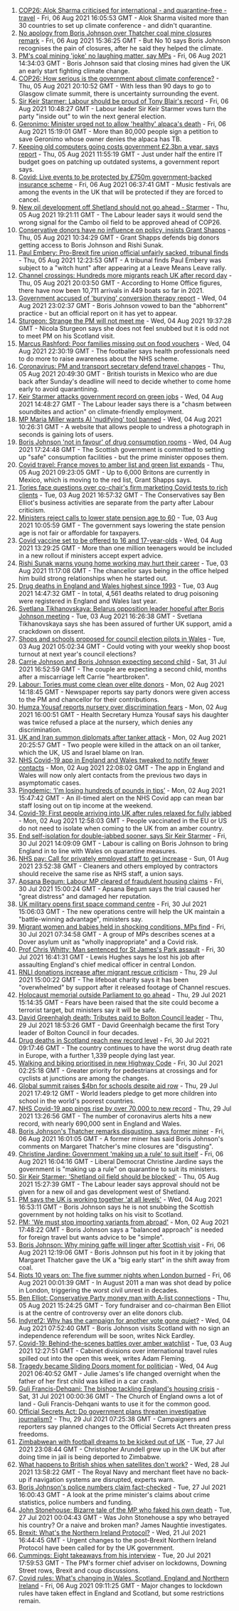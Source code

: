 1. [COP26: Alok Sharma criticised for international - and quarantine-free - travel](https://www.bbc.co.uk/news/uk-politics-58112621) - Fri, 06 Aug 2021 16:05:53 GMT - Alok Sharma visited more than 30 countries to set up climate conference - and didn't quarantine.
2. [No apology from Boris Johnson over Thatcher coal mine closures remark](https://www.bbc.co.uk/news/uk-politics-58117044) - Fri, 06 Aug 2021 15:36:25 GMT - But No 10 says Boris Johnson recognises the pain of closures, after he said they helped the climate.
3. [PM's coal mining 'joke' no laughing matter, say MPs](https://www.bbc.co.uk/news/uk-england-58116722) - Fri, 06 Aug 2021 14:34:03 GMT - Boris Johnson said that closing mines had given the UK an early start fighting climate change.
4. [COP26: How serious is the government about climate conference?](https://www.bbc.co.uk/news/uk-politics-58107010) - Thu, 05 Aug 2021 20:10:52 GMT - With less than 90 days to go to Glasgow climate summit, there is uncertainty surrounding the event.
5. [Sir Keir Starmer: Labour should be proud of Tony Blair's record](https://www.bbc.co.uk/news/uk-politics-58113968) - Fri, 06 Aug 2021 10:48:27 GMT - Labour leader Sir Keir Starmer vows turn the party "inside out" to win the next general election.
6. [Geronimo: Minister urged not to allow 'healthy' alpaca's death](https://www.bbc.co.uk/news/uk-england-gloucestershire-58114686) - Fri, 06 Aug 2021 15:19:01 GMT - More than 80,000 people sign a petition to save Geronimo whose owner denies the alpaca has TB.
7. [Keeping old computers going costs government £2.3bn a year, says report](https://www.bbc.co.uk/news/uk-politics-58085316) - Thu, 05 Aug 2021 11:55:19 GMT - Just under half the entire IT budget goes on patching up outdated systems, a government report says.
8. [Covid: Live events to be protected by £750m government-backed insurance scheme](https://www.bbc.co.uk/news/entertainment-arts-58103249) - Fri, 06 Aug 2021 06:37:41 GMT - Music festivals are among the events in the UK that will be protected if they are forced to cancel.
9. [New oil development off Shetland should not go ahead - Starmer](https://www.bbc.co.uk/news/uk-scotland-scotland-politics-58103843) - Thu, 05 Aug 2021 19:21:11 GMT - The Labour leader says it would send the wrong signal for the Cambo oil field to be approved ahead of COP26.
10. [Conservative donors have no influence on policy, insists Grant Shapps](https://www.bbc.co.uk/news/uk-politics-58098887) - Thu, 05 Aug 2021 10:34:29 GMT - Grant Shapps defends big donors getting access to Boris Johnson and Rishi Sunak.
11. [Paul Embery: Pro-Brexit fire union official unfairly sacked, tribunal finds](https://www.bbc.co.uk/news/uk-56376172) - Thu, 05 Aug 2021 12:23:53 GMT - A tribunal finds Paul Embery was subject to a "witch hunt" after appearing at a Leave Means Leave rally.
12. [Channel crossings: Hundreds more migrants reach UK after record day](https://www.bbc.co.uk/news/uk-england-kent-58100694) - Thu, 05 Aug 2021 20:03:50 GMT - According to Home Office figures, there have now been 10,711 arrivals in 449 boats so far in 2021.
13. [Government accused of 'burying' conversion therapy report](https://www.bbc.co.uk/news/uk-politics-58078582) - Wed, 04 Aug 2021 23:02:37 GMT - Boris Johnson vowed to ban the "abhorrent" practice - but an official report on it has yet to appear.
14. [Sturgeon: Strange the PM will not meet me](https://www.bbc.co.uk/news/uk-politics-58079390) - Wed, 04 Aug 2021 19:37:28 GMT - Nicola Sturgeon says she does not feel snubbed but it is odd not to meet PM on his Scotland visit.
15. [Marcus Rashford: Poor families missing out on food vouchers](https://www.bbc.co.uk/news/uk-politics-58091705) - Wed, 04 Aug 2021 22:30:19 GMT - The footballer says health professionals need to do more to raise awareness about the NHS scheme.
16. [Coronavirus: PM and transport secretary defend travel changes](https://www.bbc.co.uk/news/uk-58100523) - Thu, 05 Aug 2021 20:49:30 GMT - British tourists in Mexico who are due back after Sunday's deadline will need to decide whether to come home early to avoid quarantining.
17. [Keir Starmer attacks government record on green jobs](https://www.bbc.co.uk/news/uk-politics-58088236) - Wed, 04 Aug 2021 14:48:27 GMT - The Labour leader says there is a "chasm between soundbites and action" on climate-friendly employment.
18. [MP Maria Miller wants AI 'nudifying' tool banned](https://www.bbc.co.uk/news/technology-57996910) - Wed, 04 Aug 2021 10:26:31 GMT - A website that allows people to undress a photograph in seconds is gaining lots of users.
19. [Boris Johnson 'not in favour' of drug consumption rooms](https://www.bbc.co.uk/news/uk-scotland-scotland-politics-58092735) - Wed, 04 Aug 2021 17:24:48 GMT - The Scottish government is committed to setting up "safe" consumption facilities - but the prime minister opposes them.
20. [Covid travel: France moves to amber list and green list expands](https://www.bbc.co.uk/news/business-58079107) - Thu, 05 Aug 2021 09:23:05 GMT - Up to 6,000 Britons are currently in Mexico, which is moving to the red list, Grant Shapps says.
21. [Tories face questions over co-chair's firm marketing Covid tests to rich clients](https://www.bbc.co.uk/news/uk-politics-58071608) - Tue, 03 Aug 2021 16:57:32 GMT - The Conservatives say Ben Elliot's business activities are separate from the party after Labour criticism.
22. [Ministers reject calls to lower state pension age to 60](https://www.bbc.co.uk/news/uk-politics-58070099) - Tue, 03 Aug 2021 10:05:59 GMT - The government says lowering the state pension age is not fair or affordable for taxpayers.
23. [Covid vaccine set to be offered to 16 and 17-year-olds](https://www.bbc.co.uk/news/uk-58080232) - Wed, 04 Aug 2021 13:29:25 GMT - More than one million teenagers would be included in a new rollout if ministers accept expert advice.
24. [Rishi Sunak warns young home working may hurt their career](https://www.bbc.co.uk/news/business-58068998) - Tue, 03 Aug 2021 11:17:08 GMT - The chancellor says being in the office helped him build strong relationships when he started out.
25. [Drug deaths in England and Wales highest since 1993](https://www.bbc.co.uk/news/uk-58070848) - Tue, 03 Aug 2021 14:47:32 GMT - In total, 4,561 deaths related to drug poisoning were registered in England and Wales last year.
26. [Svetlana Tikhanovskaya: Belarus opposition leader hopeful after Boris Johnson meeting](https://www.bbc.co.uk/news/uk-politics-58073145) - Tue, 03 Aug 2021 16:26:38 GMT - Svetlana Tikhanovskaya says she has been assured of further UK support, amid a crackdown on dissent.
27. [Shops and schools proposed for council election pilots in Wales](https://www.bbc.co.uk/news/uk-wales-politics-58060044) - Tue, 03 Aug 2021 05:02:34 GMT - Could voting with your weekly shop boost turnout at next year's council elections?
28. [Carrie Johnson and Boris Johnson expecting second child](https://www.bbc.co.uk/news/uk-58042146) - Sat, 31 Jul 2021 16:52:59 GMT - The couple are expecting a second child, months after a miscarriage left Carrie "heartbroken".
29. [Labour: Tories must come clean over elite donors](https://www.bbc.co.uk/news/uk-politics-58055642) - Mon, 02 Aug 2021 14:18:45 GMT - Newspaper reports say party donors were given access to the PM and chancellor for their contributions.
30. [Humza Yousaf reports nursery over discrimination fears](https://www.bbc.co.uk/news/uk-scotland-tayside-central-58056234) - Mon, 02 Aug 2021 16:00:51 GMT - Health Secretary Humza Yousaf says his daughter was twice refused a place at the nursery, which denies any discrimination.
31. [UK and Iran summon diplomats after tanker attack](https://www.bbc.co.uk/news/world-middle-east-58059271) - Mon, 02 Aug 2021 20:25:57 GMT - Two people were killed in the attack on an oil tanker, which the UK, US and Israel blame on Iran.
32. [NHS Covid-19 app in England and Wales tweaked to notify fewer contacts](https://www.bbc.co.uk/news/uk-58062180) - Mon, 02 Aug 2021 22:08:02 GMT - The app in England and Wales will now only alert contacts from the previous two days in asymptomatic cases.
33. [Pingdemic: ‘I'm losing hundreds of pounds in tips’](https://www.bbc.co.uk/news/business-57997447) - Mon, 02 Aug 2021 15:47:42 GMT - An ill-timed alert on the NHS Covid app can mean bar staff losing out on tip income at the weekend.
34. [Covid-19: First people arriving into UK after rules relaxed for fully jabbed](https://www.bbc.co.uk/news/uk-58050538) - Mon, 02 Aug 2021 12:58:03 GMT - People vaccinated in the EU or US do not need to isolate when coming to the UK from an amber country.
35. [End self-isolation for double-jabbed sooner, says Sir Keir Starmer](https://www.bbc.co.uk/news/uk-politics-57962409) - Fri, 30 Jul 2021 14:09:09 GMT - Labour is calling on Boris Johnson to bring England in to line with Wales on quarantine measures.
36. [NHS pay: Call for privately employed staff to get increase](https://www.bbc.co.uk/news/uk-58047623) - Sun, 01 Aug 2021 23:52:38 GMT - Cleaners and others employed by contractors should receive the same rise as NHS staff, a union says.
37. [Apsana Begum: Labour MP cleared of fraudulent housing claims](https://www.bbc.co.uk/news/uk-england-london-58024457) - Fri, 30 Jul 2021 15:00:24 GMT - Apsana Begum says the trial caused her "great distress" and damaged her reputation.
38. [UK military opens first space command centre](https://www.bbc.co.uk/news/uk-politics-58029083) - Fri, 30 Jul 2021 15:06:03 GMT - The new operations centre will help the UK maintain a "battle-winning advantage", ministers say.
39. [Migrant women and babies held in shocking conditions, MPs find](https://www.bbc.co.uk/news/uk-58019981) - Fri, 30 Jul 2021 07:34:58 GMT - A group of MPs describes scenes at a Dover asylum unit as "wholly inappropriate" and a Covid risk.
40. [Prof Chris Whitty: Man sentenced for St James's Park assault](https://www.bbc.co.uk/news/uk-england-58031419) - Fri, 30 Jul 2021 16:41:31 GMT - Lewis Hughes says he lost his job after assaulting England's chief medical officer in central London.
41. [RNLI donations increase after migrant rescue criticism](https://www.bbc.co.uk/news/uk-politics-58009646) - Thu, 29 Jul 2021 15:00:22 GMT - The lifeboat charity says it has been "overwhelmed" by support after it released footage of Channel rescues.
42. [Holocaust memorial outside Parliament to go ahead](https://www.bbc.co.uk/news/uk-58012111) - Thu, 29 Jul 2021 15:14:35 GMT - Fears have been raised that the site could become a terrorist target, but ministers say it will be safe.
43. [David Greenhalgh death: Tributes paid to Bolton Council leader](https://www.bbc.co.uk/news/uk-england-manchester-58019551) - Thu, 29 Jul 2021 18:53:26 GMT - David Greenhalgh became the first Tory leader of Bolton Council in four decades.
44. [Drug deaths in Scotland reach new record level](https://www.bbc.co.uk/news/uk-scotland-58024296) - Fri, 30 Jul 2021 09:17:46 GMT - The country continues to have the worst drug death rate in Europe, with a further 1,339 people dying last year.
45. [Walking and biking prioritised in new Highway Code](https://www.bbc.co.uk/news/uk-58021450) - Fri, 30 Jul 2021 02:25:18 GMT - Greater priority for pedestrians at crossings and for cyclists at junctions are among the changes.
46. [Global summit raises $4bn for schools despite aid row](https://www.bbc.co.uk/news/education-58006728) - Thu, 29 Jul 2021 17:49:12 GMT - World leaders pledge to get more children into school in the world's poorest countries.
47. [NHS Covid-19 app pings rise by over 70,000 to new record](https://www.bbc.co.uk/news/technology-57970603) - Thu, 29 Jul 2021 13:26:56 GMT - The number of coronavirus alerts hits a new record, with nearly 690,000 sent in England and Wales.
48. [Boris Johnson's Thatcher remarks disgusting, says former miner](https://www.bbc.co.uk/news/uk-politics-58113970) - Fri, 06 Aug 2021 16:01:05 GMT - A former miner has said Boris Johnson's comments on Margaret Thatcher's mine closures are "disgusting".
49. [Christine Jardine: Government 'making up a rule' to suit itself](https://www.bbc.co.uk/news/uk-politics-58113972) - Fri, 06 Aug 2021 16:04:16 GMT - Liberal Democrat Christine Jardine says the government is "making up a rule" on quarantine to suit its ministers.
50. [Sir Keir Starmer: 'Shetland oil field should be blocked'](https://www.bbc.co.uk/news/uk-scotland-58103993) - Thu, 05 Aug 2021 15:27:39 GMT - The Labour leader says approval should not be given for a new oil and gas development west of Shetland.
51. [PM says the UK is working together 'at all levels'](https://www.bbc.co.uk/news/uk-scotland-58093828) - Wed, 04 Aug 2021 16:53:11 GMT - Boris Johnson says he is not snubbing the Scottish government by not holding talks on his visit to Scotland.
52. [PM: 'We must stop importing variants from abroad'](https://www.bbc.co.uk/news/uk-58063002) - Mon, 02 Aug 2021 17:48:22 GMT - Boris Johnson says a "balanced approach" is needed for foreign travel but wants advice to be "simple".
53. [Boris Johnson: Why mining gaffe will linger after Scottish visit](https://www.bbc.co.uk/news/uk-scotland-58117514) - Fri, 06 Aug 2021 12:19:06 GMT - Boris Johnson put his foot in it by joking that Margaret Thatcher gave the UK a "big early start" in the shift away from coal.
54. [Riots 10 years on: The five summer nights when London burned](https://www.bbc.co.uk/news/uk-england-london-58058031) - Fri, 06 Aug 2021 00:01:39 GMT - In August 2011 a man was shot dead by police in London, triggering the worst civil unrest in decades.
55. [Ben Elliot: Conservative Party money man with A-list connections](https://www.bbc.co.uk/news/uk-politics-58100884) - Thu, 05 Aug 2021 15:24:25 GMT - Tory fundraiser and co-chairman Ben Elliot is at the centre of controversy over an elite donors club.
56. [Indyref2: Why has the campaign for another vote gone quiet?](https://www.bbc.co.uk/news/uk-politics-58079551) - Wed, 04 Aug 2021 07:52:40 GMT - Boris Johnson visits Scotland with no sign an independence referendum will be soon, writes Nick Eardley.
57. [Covid-19: Behind-the-scenes battles over amber watchlist](https://www.bbc.co.uk/news/uk-politics-58072985) - Tue, 03 Aug 2021 12:27:51 GMT - Cabinet divisions over international travel rules spilled out into the open this week, writes Adam Fleming.
58. [Tragedy became Sliding Doors moment for politician](https://www.bbc.co.uk/news/uk-wales-politics-58058218) - Wed, 04 Aug 2021 06:40:52 GMT - Julie James's life changed overnight when the father of her first child was killed in a car crash.
59. [Guli Francis-Dehqani: The bishop tackling England's housing crisis](https://www.bbc.co.uk/news/uk-politics-57985577) - Sat, 31 Jul 2021 00:00:36 GMT - The Church of England owns a lot of land - Guli Francis-Dehqani wants to use it for the common good.
60. [Official Secrets Act: Do government plans threaten investigative journalism?](https://www.bbc.co.uk/news/uk-politics-57998950) - Thu, 29 Jul 2021 07:25:38 GMT - Campaigners and reporters say planned changes to the Official Secrets Act threaten press freedoms.
61. [Zimbabwean with football dreams to be kicked out of UK](https://www.bbc.co.uk/news/world-africa-57917683) - Tue, 27 Jul 2021 23:08:44 GMT - Christopher Arundell grew up in the UK but after doing time in jail is being deported to Zimbabwe.
62. [What happens to British ships when satellites don't work?](https://www.bbc.co.uk/news/uk-politics-57440787) - Wed, 28 Jul 2021 13:58:22 GMT - The Royal Navy and merchant fleet have no back-up if navigation systems are disrupted, experts warn.
63. [Boris Johnson's police numbers claim fact-checked](https://www.bbc.co.uk/news/57987932) - Tue, 27 Jul 2021 16:00:43 GMT - A look at the prime minister's claims about crime statistics, police numbers and funding.
64. [John Stonehouse: Bizarre tale of the MP who faked his own death](https://www.bbc.co.uk/news/uk-politics-57942759) - Tue, 27 Jul 2021 00:04:43 GMT - Was John Stonehouse a spy who betrayed his country? Or a naive and broken man? James Naughtie investigates.
65. [Brexit: What's the Northern Ireland Protocol?](https://www.bbc.co.uk/news/explainers-53724381) - Wed, 21 Jul 2021 16:44:45 GMT - Urgent changes to the post-Brexit Northern Ireland Protocol have been called for by the UK government.
66. [Cummings: Eight takeaways from his interview](https://www.bbc.co.uk/news/uk-politics-57882892) - Tue, 20 Jul 2021 17:59:53 GMT - The PM's former chief adviser on lockdowns, Downing Street rows, Brexit and coup discussions.
67. [Covid rules: What's changing in Wales, Scotland, England and Northern Ireland](https://www.bbc.co.uk/news/explainers-52530518) - Fri, 06 Aug 2021 09:11:25 GMT - Major changes to lockdown rules have taken effect in England and Scotland, but some restrictions remain.

